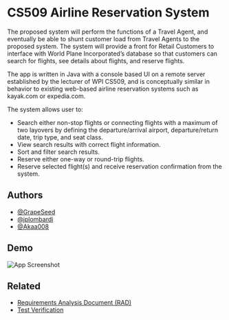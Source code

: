 
# CS509 Airline Reservation System 

The proposed system will perform the functions of a Travel Agent, and eventually be able to shunt customer load from Travel Agents to the proposed system. The system will provide a front for Retail Customers to interface with World Plane Incorporated’s database so that customers can search for flights, see details about flights, and reserve flights.

The app is written in Java with a console based UI on a remote server established by the lecturer of WPI CS509, and is conceptually similar in behavior to existing web-based airline reservation systems such as kayak.com or expedia.com.

The system allows user to:
*  Search either non-stop flights or connecting flights with a maximum of two layovers by defining the departure/arrival airport, departure/return date, trip type, and seat class.
*  View search results with correct flight information.
* Sort and filter search results.
* Reserve either one-way or round-trip flights.
* Reserve selected flight(s) and receive reservation confirmation from the system.

## Authors

- [@GrapeSeed](https://github.com/Gokulsrinivas98)
- [@jplombardi](https://github.com/jplombardi)
- [@Akaa008](https://github.com/Akaa008)



## Demo

![App Screenshot](https://github.com/Gokulsrinivas98/CS509-Design-of-Software-Systems/blob/main/OUTPUT.gif)

## Related

- [Requirements Analysis Document (RAD)](https://github.com/Gokulsrinivas98/CS509-Design-of-Software-Systems/blob/main/RAD.pdf)
- [Test Verification](https://github.com/Gokulsrinivas98/CS509-Design-of-Software-Systems/blob/main/Test_Verification.pdf)
